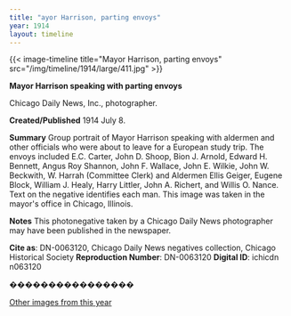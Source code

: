 ```yaml
---
title: "ayor Harrison, parting envoys"
year: 1914
layout: timeline
---
```


{{< image-timeline title="Mayor Harrison, parting envoys" src="/img/timeline/1914/large/411.jpg" >}}


__**Mayor Harrison speaking with parting envoys**__

Chicago Daily News, Inc., photographer.

**Created/Published**
1914 July 8.

**Summary**
Group portrait of Mayor Harrison speaking with aldermen and other officials who were about to leave for a European study trip. The envoys included E.C. Carter, John D. Shoop, Bion J. Arnold, Edward H. Bennett, Angus Roy Shannon, John F. Wallace, John E. Wilkie, John W. Beckwith, W. Harrah (Committee Clerk) and Aldermen Ellis Geiger, Eugene Block, William J. Healy, Harry Littler, John A. Richert, and Willis O. Nance. Text on the negative identifies each man. This image was taken in the mayor's office in Chicago, Illinois.

**Notes**
This photonegative taken by a Chicago Daily News photographer may have been published in the newspaper.

__Cite as__: DN-0063120, Chicago Daily News negatives collection, Chicago Historical Society
__Reproduction Number__: DN-0063120
__Digital ID__: ichicdn n063120

���������������� 

[Other images from this year](/historical/timeline/1914)